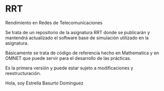 # RRT
Rendimiento en Redes de Telecomunicaciones

Se trata de un repositorio de la asignatura RRT donde se publicarán y mantendrá actualizado el software base de simulación utilizado en la asignatura.

Básicamente se trata de código de referencia hecho en Mathematica y en OMNET que puede servir para el desarrollo de las prácticas.

Es la primera versión y puede estar sujeto a modificaciones y reestructuración.

Hola, soy Estrella Basurto Domínguez
